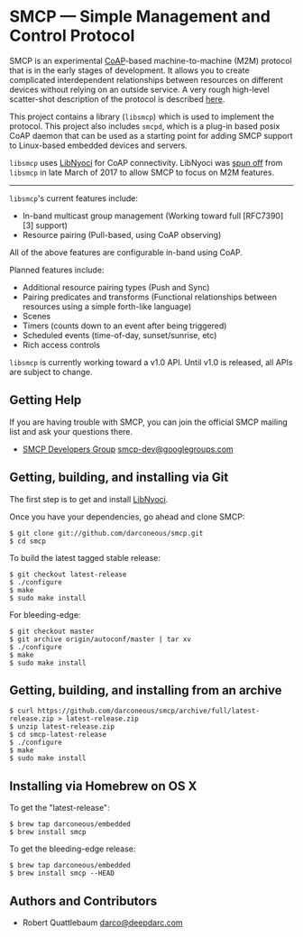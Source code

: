 SMCP — Simple Management and Control Protocol
=============================================

SMCP is an experimental [CoAP][1]-based machine-to-machine (M2M)
protocol that is in the early stages of development. It allows you to
create complicated interdependent relationships between resources on
different devices without relying on an outside service. A very rough
high-level scatter-shot description of the protocol is described
[here](https://gist.github.com/darconeous/fee998ee26260caad1443546e81fe06c).

This project contains a library (`libsmcp`) which is used to implement
the protocol. This project also includes `smcpd`, which is a plug-in
based posix CoAP daemon that can be used as a starting point for
adding SMCP support to Linux-based embedded devices and servers.

`libsmcp` uses [LibNyoci](http://libnyoci.org) for CoAP connectivity.
LibNyoci was [spun off](https://github.com/darconeous/smcp/issues/37)
from `libsmcp` in late March of 2017 to allow SMCP to focus on M2M
features.

---

`libsmcp`'s current features include:

*   In-band multicast group management (Working toward full
    [RFC7390][3] support)
*   Resource pairing (Pull-based, using CoAP observing)

All of the above features are configurable in-band using CoAP.

Planned features include:

*   Additional resource pairing types (Push and Sync)
*   Pairing predicates and transforms (Functional relationships
    between resources using a simple forth-like language)
*   Scenes
*   Timers (counts down to an event after being triggered)
*   Scheduled events (time-of-day, sunset/sunrise, etc)
*   Rich access controls

`libsmcp` is currently working toward a v1.0 API. Until v1.0 is
released, all APIs are subject to change.

[1]: http://tools.ietf.org/html/rfc7252
[2]: http://tools.ietf.org/html/rfc7390

## Getting Help ##

If you are having trouble with SMCP, you can join the official SMCP
mailing list and ask your questions there.

*   [SMCP Developers Group](https://groups.google.com/group/smcp-dev)
    <smcp-dev@googlegroups.com>

## Getting, building, and installing via Git ##

The first step is to get and install [LibNyoci](http://libnyoci.org).

Once you have your dependencies, go ahead and clone SMCP:

    $ git clone git://github.com/darconeous/smcp.git
    $ cd smcp

To build the latest tagged stable release:

    $ git checkout latest-release
    $ ./configure
    $ make
    $ sudo make install

For bleeding-edge:

    $ git checkout master
    $ git archive origin/autoconf/master | tar xv
    $ ./configure
    $ make
    $ sudo make install

## Getting, building, and installing from an archive ##

    $ curl https://github.com/darconeous/smcp/archive/full/latest-release.zip > latest-release.zip
    $ unzip latest-release.zip
    $ cd smcp-latest-release
    $ ./configure
    $ make
    $ sudo make install

## Installing via Homebrew on OS X ##

To get the "latest-release":

    $ brew tap darconeous/embedded
    $ brew install smcp

To get the bleeding-edge release:

    $ brew tap darconeous/embedded
    $ brew install smcp --HEAD

## Authors and Contributors ##

*   Robert Quattlebaum <darco@deepdarc.com>
